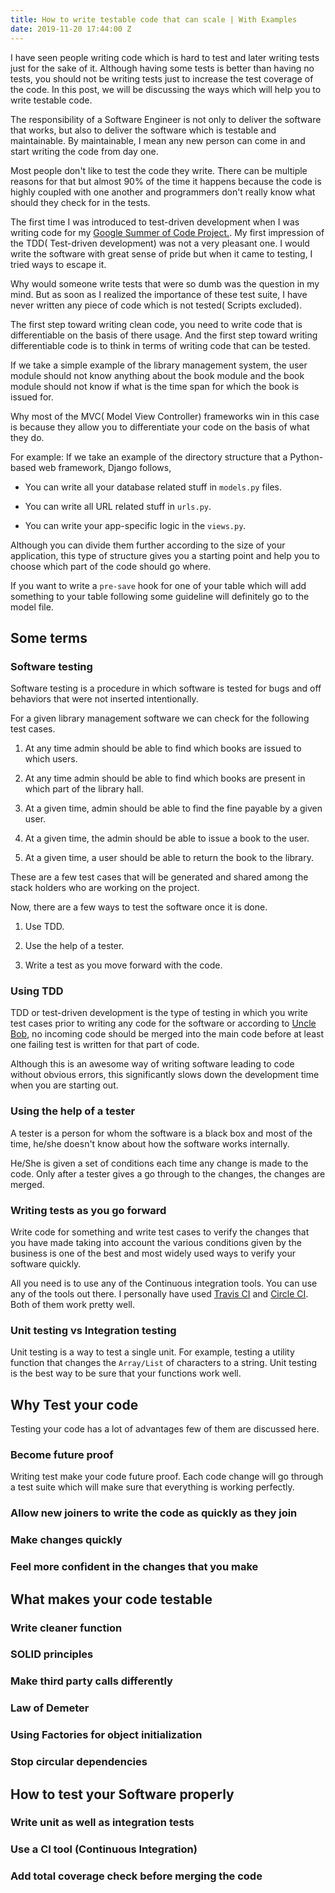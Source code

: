```yaml
---
title: How to write testable code that can scale | With Examples
date: 2019-11-20 17:44:00 Z
---
```


I have seen people writing code which is hard to test and later writing tests just for the sake of it. Although having some tests is better than having no tests, you should not be writing tests just to increase the test coverage of the code. In this post, we will be discussing the ways which will help you to write testable code.

The responsibility of a Software Engineer is not only to deliver the software that works, but also to deliver the software which is testable and maintainable. By maintainable, I mean any new person can come in and start writing the code from day one.

Most people don't like to test the code they write. There can be multiple reasons for that but almost 90% of the time it happens because the code is highly coupled with one another and programmers don't really know what should they check for in the tests.

The first time I was introduced to test-driven development when I was writing code for my [Google Summer of Code Project.](https://ranvir.xyz/blog/gsoc_2017/). My first impression of the TDD( Test-driven development) was not a very pleasant one. I would write the software with great sense of pride but when it came to testing, I tried ways to escape it.

Why would someone write tests that were so dumb was the question in my mind. But as soon as I realized the importance of these test suite, I have never written any piece of code which is not tested( Scripts excluded).

The first step toward writing clean code, you need to write code that is differentiable on the basis of there usage. And the first step toward writing differentiable code is to think in terms of writing code that can be tested.

If we take a simple example of the library management system, the user module should not know anything about the book module and the book module should not know if what is the time span for which the book is issued for.

Why most of the MVC( Model View Controller) frameworks win in this case is because they allow you to differentiate your code on the basis of what they do.

For example: If we take an example of the directory structure that a Python-based web framework, Django follows,

* You can write all your database related stuff in `models.py` files.

* You can write all URL related stuff in `urls.py`.

* You can write your app-specific logic in the `views.py`.

Although you can divide them further according to the size of your application, this type of structure gives you a starting point and help you to choose which part of the code should go where.

If you want to write a `pre-save` hook for one of your table which will add something to your table following some guideline will definitely go to the model file.

## Some terms

### Software testing

Software testing is a procedure in which software is tested for bugs and off behaviors that were not inserted intentionally.

For a given library management software we can check for the following test cases.

1. At any time admin should be able to find which books are issued to which users.

2. At any time admin should be able to find which books are present in which part of the library hall.

3. At a given time, admin should be able to find the fine payable by a given user.

4. At a given time, the admin should be able to issue a book to the user.

5. At a given time, a user should be able to return the book to the library.

These are a few test cases that will be generated and shared among the stack holders who are working on the project.

Now, there are a few ways to test the software once it is done.

1. Use TDD.

2. Use the help of a tester.

3. Write a test as you move forward with the code.

### Using TDD

TDD or test-driven development is the type of testing in which you write test cases prior to writing any code for the software or according to [Uncle Bob](https://blog.cleancoder.com/), no incoming code should be merged into the main code before at least one failing test is written for that part of code.

Although this is an awesome way of writing software leading to code without obvious errors, this significantly slows down the development time when you are starting out.

### Using the help of a tester

A tester is a person for whom the software is a black box and most of the time, he/she doesn't know about how the software works internally.

He/She is given a set of conditions each time any change is made to the code. Only after a tester gives a go through to the changes, the changes are merged.

### Writing tests as you go forward

Write code for something and write test cases to verify the changes that you have made taking into account the various conditions given by the business is one of the best and most widely used ways to verify your software quickly.

All you need is to use any of the Continuous integration tools. You can use any of the tools out there. I personally have used [Travis CI](https://travis-ci.org/) and [Circle CI](https://circleci.com/). Both of them work pretty well.

### Unit testing vs Integration testing

Unit testing is a way to test a single unit. For example, testing a utility function that changes the `Array/List` of characters to a string. Unit testing is the best way to be sure that your functions work well.

## Why Test your code

Testing your code has a lot of advantages few of them are discussed here.

### Become future proof

Writing test make your code future proof. Each code change will go through a test suite which will make sure that everything is working perfectly.

### Allow new joiners to write the code as quickly as they join

### Make changes quickly

### Feel more confident in the changes that you make

## What makes your code testable

### Write cleaner function

### SOLID principles

### Make third party calls differently

### Law of Demeter

### Using Factories for object initialization

### Stop circular dependencies

## How to test your Software properly

### Write unit as well as integration tests

### Use a CI tool (Continuous Integration)

### Add total coverage check before merging the code